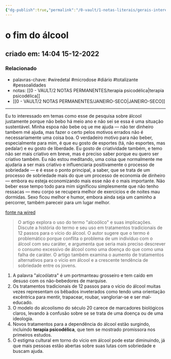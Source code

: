 ```yaml
---
{"dg-publish":true,"permalink":"/0-vault/1-notas-literais/gerais-interesses/o-fim-do-alcool/","tags":["wiredetal","microdose","diário","totalizante","pessoalidades"],"dgHomeLink":true,"dgShowLocalGraph":true,"dgShowFileTree":true,"dgEnableSearch":true,"noteIcon":""}
---
```


# o fim do álcool
## criado em: 14:04 15-12-2022

### Relacionado
- palavras-chave: #wiredetal #microdose #diário #totalizante #pessoalidades
- notas: [[0 - VAULT/2 NOTAS PERMANENTES/terapia psicodélica\|terapia psicodélica]]
- [[0 - VAULT/2 NOTAS PERMANENTES/JANEIRO-SECO\|JANEIRO-SECO]]
---
Eu to interessado em temas como esse de pesquisa sobre álcool justamente porque não bebo há meio ano e não sei se essa é uma situação sustentável. Minha espoa não bebe oq ue me ajuda — não ter dinheiro tambem mé ajuda, mas fazer o certo pelos motivos errados não é necessariamente uma coisa boa. O verdadeiro motivo para não beber, especialmente para mim, é que eu gosto de esportes (tá, não esportes, mas pedalar) e eu gosto de liberdade. Eu gosto de criatividade também, e temo não ser mais criativo em breve, mas é preciso saber porque eu quero ser criativo também. Eu não estou meditando, uma coisa que normalmente me ajudaria a ser mais criativo e influenciaria positivamente o processo de sobriedade — e é esse o ponto principal, a saber, que se trata de um processo de sobriedade mais do que um processo de economia de dinheiro — embora eu esteja economizando mais esse não é o mais importante. 
Não beber esse tempo todo para mim significou simplesmente que não tenho ressacas — meu corpo se recupera melhor de exercicios e de noites mau dormidas. Sexo ficou melhor e humor, embora ainda seja um caminho a percorrer, também pareceir para um lugar melhor. 

[fonte na wired](https://www.wired.com/story/the-end-of-alcohol/#intcid=_wired-bottom-recirc_3d9c34af-cfa0-49d5-89e2-089f6512f083_timespent-1yr-evergreen)

>O artigo explora o uso do termo "alcoólico" e suas implicações. Discute a história do termo e seu uso em tratamentos tradicionais de 12 passos para o vício do álcool. O autor sugere que o termo é problemático porque conflita o problema de um indivíduo com o álcool com seu caráter, e argumenta que seria mais preciso descrever o consumo excessivo de álcool como uma doença do que como uma falha de caráter. O artigo também examina o aumento de tratamentos alternativos para o vício em álcool e a crescente tendência de sobriedade entre os jovens.

1.  A palavra "alcoólatra" é um portmanteau grosseiro e tem caído em desuso com os não-bebedores de marquise.
2.  Os tratamentos tradicionais de 12 passos para o vício do álcool muitas vezes representam os bêbados inveterados como tendo uma orientação excêntrica para mentir, trapacear, roubar, vangloriar-se e ser mal-educado.
3.  O modelo do alcoolismo do século 20 carece de marcadores biológicos claros, levando à confusão sobre se se trata de uma doença ou de uma ideologia.
4.  Novos tratamentos para a dependência do álcool estão surgindo, incluindo **terapia psicodélica**, que tem se mostrado promissora nos primeiros estudos.
5.  O estigma cultural em torno do vício em álcool pode estar diminuindo, já que mais pessoas estão abertas sobre suas lutas com sobriedade e buscam ajuda.